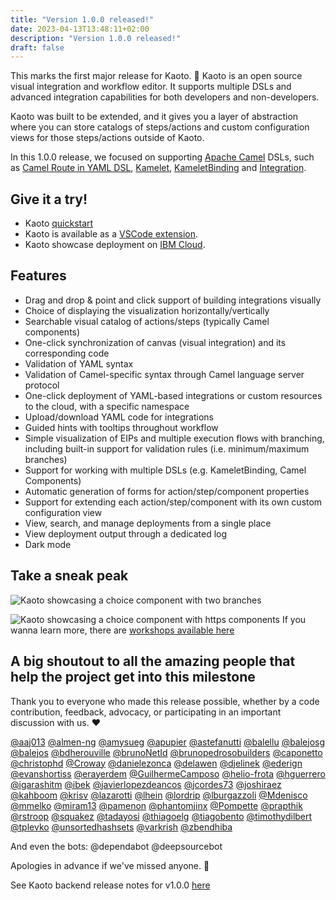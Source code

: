 ```yaml
---
title: "Version 1.0.0 released!"
date: 2023-04-13T13:48:11+02:00
description: "Version 1.0.0 released!"
draft: false
---
```


This marks the first major release for Kaoto. 🍾  Kaoto is an open source visual integration and workflow editor. It supports multiple DSLs and advanced integration capabilities for both developers and non-developers.

Kaoto was built to be extended, and it gives you a layer of abstraction where you can store catalogs of steps/actions and custom configuration views for those steps/actions outside of Kaoto.

In this 1.0.0 release, we focused on supporting [Apache Camel](https://camel.apache.org/) DSLs, such as [Camel Route in YAML DSL](https://camel.apache.org/camel-k/1.11.x/languages/yaml.html), [Kamelet](https://camel.apache.org/camel-k/1.12.x/kamelets/kamelets-user.html), [KameletBinding](https://camel.apache.org/camel-k/1.12.x/kamelets/kamelets-user.html#kamelets-usage-binding) and [Integration](https://camel.apache.org/camel-k/1.12.x/running/running.html#no-cli-integration).

## Give it a try!

* Kaoto [quickstart](https://kaoto.io/quickstart/)
* Kaoto is available as a [VSCode extension](https://marketplace.visualstudio.com/items?itemName=redhat.vscode-kaoto).
* Kaoto showcase deployment on [IBM Cloud](https://red.ht/kaoto).


## Features
- Drag and drop & point and click support of building integrations visually
- Choice of displaying the visualization horizontally/vertically
- Searchable visual catalog of actions/steps (typically Camel components)
- One-click synchronization of canvas (visual integration) and its corresponding code
- Validation of YAML syntax
- Validation of Camel-specific syntax through Camel language server protocol
- One-click deployment of YAML-based integrations or custom resources to the cloud, with a specific namespace
- Upload/download YAML code for integrations
- Guided hints with tooltips throughout workflow
- Simple visualization of EIPs and multiple execution flows with branching, including built-in support for validation rules (i.e. minimum/maximum branches)
- Support for working with multiple DSLs (e.g. KameletBinding, Camel Components)
- Automatic generation of forms for action/step/component properties
- Support for extending each action/step/component with its own custom configuration view
- View, search, and manage deployments from a single place
- View deployment output through a dedicated log
- Dark mode

## Take a sneak peak
![Kaoto showcasing a choice component with two branches](/images/workshop/beginner-camel-choice/first.png "Kaoto showcasing a choice component with two branches")

![Kaoto showcasing a choice component with https components](/images/workshop/beginner-camel-choice/front.png "Kaoto showcasing a choice component with https components")
If you wanna learn more, there are [workshops available here](/workshop)

## A big shoutout to all the amazing people that help the project get into this milestone
Thank you to everyone who made this release possible, whether by a code contribution, feedback, advocacy, or participating in an important discussion with us. ❤️

[@aaj013](https://github.com/aaj013) [@almen-ng](https://github.com/almen-ng) [@amysueg](https://github.com/amysueg) [@apupier](https://github.com/apupier) [@astefanutti](https://github.com/astefanutti) [@balellu](https://github.com/balellu) [@balejosg](https://github.com/balejosg) [@balejos](https://github.com/balejos) [@bdherouville](https://github.com/bdherouville) [@brunoNetId](https://github.com/brunoNetId) [@brunopedrosobuilders](https://github.com/brunopedrosobuilders) [@caponetto](https://github.com/caponetto) [@christophd](https://github.com/christophd) [@Croway](https://github.com/Croway) [@danielezonca](https://github.com/danielezonca) [@delawen](https://github.com/delawen) [@djelinek](https://github.com/djelinek) [@ederign](https://github.com/ederign) [@evanshortiss](https://github.com/evanshortiss) [@erayerdem](https://github.com/erayerdem) [@GuilhermeCamposo](https://github.com/GuilhermeCamposo) [@helio-frota](https://github.com/helio-frota) [@hguerrero](https://github.com/hguerrero) [@igarashitm](https://github.com/igarashitm) [@ibek](https://github.com/ibek) [@javierlopezdeancos](https://github.com/javierlopezdeancos) [@jcordes73](https://github.com/jcordes73) [@joshiraez](https://github.com/joshiraez) [@kahboom](https://github.com/kahboom) [@krisv](https://github.com/krisv) [@lazarotti](https://github.com/lazarotti) [@lhein](https://github.com/lhein) [@lordrip](https://github.com/lordrip) [@lburgazzoli](https://github.com/lburgazzoli) [@Mdenisco](https://github.com/Mdenisco) [@mmelko](https://github.com/mmelko) [@miram13](https://github.com/miram13) [@pamenon](https://github.com/pamenon) [@phantomjinx](https://github.com/phantomjinx) [@Pompette](https://github.com/Pompette) [@prapthik](https://github.com/prapthik) [@rstroop](https://github.com/rstroop) [@squakez](https://github.com/squakez) [@tadayosi](https://github.com/tadayosi) [@thiagoelg](https://github.com/thiagoelg) [@tiagobento](https://github.com/tiagobento) [@timothydilbert](https://github.com/timothydilbert) [@tplevko](https://github.com/tplevko) [@unsortedhashsets](https://github.com/unsortedhashsets) [@varkrish](https://github.com/varkrish) [@zbendhiba](https://github.com/zbendhiba)

And even the bots: @dependabot @deepsourcebot

Apologies in advance if we've missed anyone. 🙂

See Kaoto backend release notes for v1.0.0 [here](https://github.com/KaotoIO/kaoto-backend/releases/tag/v1.0.0)
